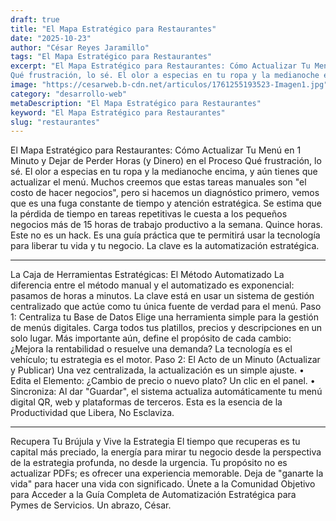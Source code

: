 ```yaml
---
draft: true
title: "El Mapa Estratégico para Restaurantes"
date: "2025-10-23"
author: "César Reyes Jaramillo"
tags: "El Mapa Estratégico para Restaurantes"
excerpt: "El Mapa Estratégico para Restaurantes: Cómo Actualizar Tu Menú en 1 Minuto y Dejar de Perder Horas (y Dinero) en el Proceso
Qué frustración, lo sé. El olor a especias en tu ropa y la medianoche encima, y aún tienes que actualizar el menú. Muchos creemos que estas tareas manuales son \"el costo de hacer negocios\", pero si hacemos un diagnóstico primero, vemos que es una fuga constante de tiempo y atención estratégica."
image: "https://cesarweb.b-cdn.net/articulos/1761255193523-Imagen1.jpg"
category: "desarrollo-web"
metaDescription: "El Mapa Estratégico para Restaurantes"
keyword: "El Mapa Estratégico para Restaurantes"
slug: "restaurantes"
---
```


El Mapa Estratégico para Restaurantes: Cómo Actualizar Tu Menú en 1 Minuto y Dejar de Perder Horas (y Dinero) en el Proceso
Qué frustración, lo sé. El olor a especias en tu ropa y la medianoche encima, y aún tienes que actualizar el menú. Muchos creemos que estas tareas manuales son "el costo de hacer negocios", pero si hacemos un diagnóstico primero, vemos que es una fuga constante de tiempo y atención estratégica.
Se estima que la pérdida de tiempo en tareas repetitivas le cuesta a los pequeños negocios más de 15 horas de trabajo productivo a la semana. Quince horas.
Este no es un hack. Es una guía práctica que te permitirá usar la tecnología para liberar tu vida y tu negocio. La clave es la automatización estratégica.
______________
La Caja de Herramientas Estratégicas: El Método Automatizado
La diferencia entre el método manual y el automatizado es exponencial: pasamos de horas a minutos. La clave está en usar un sistema de gestión centralizado que actúe como tu única fuente de verdad para el menú.
Paso 1: Centraliza tu Base de Datos
Elige una herramienta simple para la gestión de menús digitales. Carga todos tus platillos, precios y descripciones en un solo lugar. Más importante aún, define el propósito de cada cambio: ¿Mejora la rentabilidad o resuelve una demanda? La tecnología es el vehículo; tu estrategia es el motor.
Paso 2: El Acto de un Minuto (Actualizar y Publicar)
Una vez centralizada, la actualización es un simple ajuste.
•	Edita el Elemento: ¿Cambio de precio o nuevo plato? Un clic en el panel.
•	Sincroniza: Al dar "Guardar", el sistema actualiza automáticamente tu menú digital QR, web y plataformas de terceros.
Esta es la esencia de la Productividad que Libera, No Esclaviza.
______________
Recupera Tu Brújula y Vive la Estrategia
El tiempo que recuperas es tu capital más preciado, la energía para mirar tu negocio desde la perspectiva de la estrategia profunda, no desde la urgencia. Tu propósito no es actualizar PDFs; es ofrecer una experiencia memorable.
Deja de "ganarte la vida" para hacer una vida con significado.
Únete a la Comunidad Objetivo para Acceder a la Guía Completa de Automatización Estratégica para Pymes de Servicios.
Un abrazo, César.